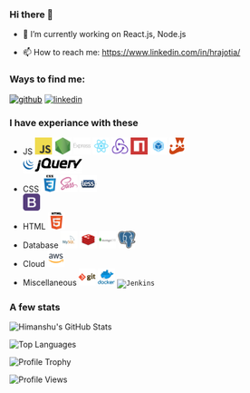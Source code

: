 ### Hi there 👋


- 🔭 I’m currently working on React.js, Node.js
<!--
- 🌱 I’m currently learning ...
- 👯 I’m looking to collaborate on ...
- 🤔 I’m looking for help with ...
- 💬 Ask me about ...
-->
- 📫 How to reach me: https://www.linkedin.com/in/hrajotia/
<!--
- 😄 Pronouns: ...
- ⚡ Fun fact: ...
-->

### Ways to find me:
[<img src='https://cdn.jsdelivr.net/npm/simple-icons@6/icons/github.svg' alt='github' height='30' style='filter: brightness(.8) contrast(1.2);'>](https://github.com/hrajotia)
[<img src='https://cdn.jsdelivr.net/npm/simple-icons@6/icons/linkedin.svg' alt='linkedin' height='30'>](https://www.linkedin.com/in/hrajotia/)

### I have experiance with these
- JS
<code><img height="30" alt="JavaScript" src="https://raw.githubusercontent.com/github/explore/80688e429a7d4ef2fca1e82350fe8e3517d3494d/topics/javascript/javascript.png"></code> 
<code><img height="30" alt="Node.js"  src="https://raw.githubusercontent.com/github/explore/80688e429a7d4ef2fca1e82350fe8e3517d3494d/topics/nodejs/nodejs.png"></code> 
<code><img height="30" alt="Express.js" src="https://raw.githubusercontent.com/github/explore/80688e429a7d4ef2fca1e82350fe8e3517d3494d/topics/express/express.png"></code> 
<code><img height="30" alt="React.js" src="https://raw.githubusercontent.com/github/explore/80688e429a7d4ef2fca1e82350fe8e3517d3494d/topics/react/react.png"></code> 
<code><img height="30" alt="Redux.js" src="https://raw.githubusercontent.com/github/explore/80688e429a7d4ef2fca1e82350fe8e3517d3494d/topics/redux/redux.png"></code> 
<code><img height="30" alt="Node Package Manager" src="https://raw.githubusercontent.com/github/explore/80688e429a7d4ef2fca1e82350fe8e3517d3494d/topics/npm/npm.png"></code> 
<code><img height="30" alt="Webpack" src="https://raw.githubusercontent.com/github/explore/80688e429a7d4ef2fca1e82350fe8e3517d3494d/topics/webpack/webpack.png"></code> 
<code><img height="30" alt="Jest" src="https://github.com/MarioTerron/logo-images/blob/master/logos/jest.png"></code> 
<code> <img height="30" alt="jQurey" src="https://github.com/Iggy-Codes/logo-images/blob/master/logos/jquery.png"></code> 
- CSS
<code><img height="30" alt="Cascading Style Sheets" src="https://raw.githubusercontent.com/github/explore/80688e429a7d4ef2fca1e82350fe8e3517d3494d/topics/css/css.png"></code> 
<code><img height="30" alt="Syntactically Awesome Style Sheets" src="https://raw.githubusercontent.com/github/explore/80688e429a7d4ef2fca1e82350fe8e3517d3494d/topics/sass/sass.png"></code> 
<code><img height="30" alt="Leaner Style Sheets" src="https://raw.githubusercontent.com/github/explore/80688e429a7d4ef2fca1e82350fe8e3517d3494d/topics/less/less.png"></code> 
<code> <img height="30" alt="Bootstrap 3" src="https://raw.githubusercontent.com/github/explore/80688e429a7d4ef2fca1e82350fe8e3517d3494d/topics/bootstrap/bootstrap.png"></code> 
- HTML
<code><img height="30" alt="HyperText Markup Language 5" src="https://raw.githubusercontent.com/github/explore/80688e429a7d4ef2fca1e82350fe8e3517d3494d/topics/html/html.png"></code> 
- Database
<code><img height="30" alt="MySQL" src="https://raw.githubusercontent.com/github/explore/80688e429a7d4ef2fca1e82350fe8e3517d3494d/topics/mysql/mysql.png"></code> 
<code><img height="30" alt="Redis" src="https://raw.githubusercontent.com/github/explore/80688e429a7d4ef2fca1e82350fe8e3517d3494d/topics/redis/redis.png"></code> 
<code><img height="30" alt="MongoDB" src="https://raw.githubusercontent.com/github/explore/80688e429a7d4ef2fca1e82350fe8e3517d3494d/topics/mongodb/mongodb.png"></code> 
<code><img height="30" alt="PostgreSQL" src="https://raw.githubusercontent.com/github/explore/80688e429a7d4ef2fca1e82350fe8e3517d3494d/topics/postgresql/postgresql.png"></code> 
- Cloud
<code><img height="30" alt="Amazon Web Services" src="https://raw.githubusercontent.com/github/explore/80688e429a7d4ef2fca1e82350fe8e3517d3494d/topics/aws/aws.png"></code> 
- Miscellaneous
<code><img height="30" alt="Git" src="https://raw.githubusercontent.com/github/explore/80688e429a7d4ef2fca1e82350fe8e3517d3494d/topics/git/git.png"></code>
<code><img height="30" alt="Docker" src="https://raw.githubusercontent.com/github/explore/80688e429a7d4ef2fca1e82350fe8e3517d3494d/topics/docker/docker.png"></code>
<code><img height="30" alt="Jenkins" src="http://jenkins-ci.org/sites/default/files/jenkins_logo.png"></code> 

### A few stats

![Himanshu's GitHub Stats](https://github-readme-stats.vercel.app/api?username=hrajotia&count_private=true&show_icons=true&theme=dark&hide_border=true)

![Top Languages](https://github-readme-stats.vercel.app/api/top-langs/?username=hrajotia&layout=default)

<!--
![Himanshu's wakatime stats](https://github-readme-stats.vercel.app/api/wakatime?username=hrajotia)
-->

![Profile Trophy](https://github-profile-trophy.vercel.app/?username=hrajotia&rank=SECRET,SSS,SS,S,AAA,AA,A,B,C&margin-w=15)

![Profile Views](https://gpvc.arturio.dev/hrajotia)
